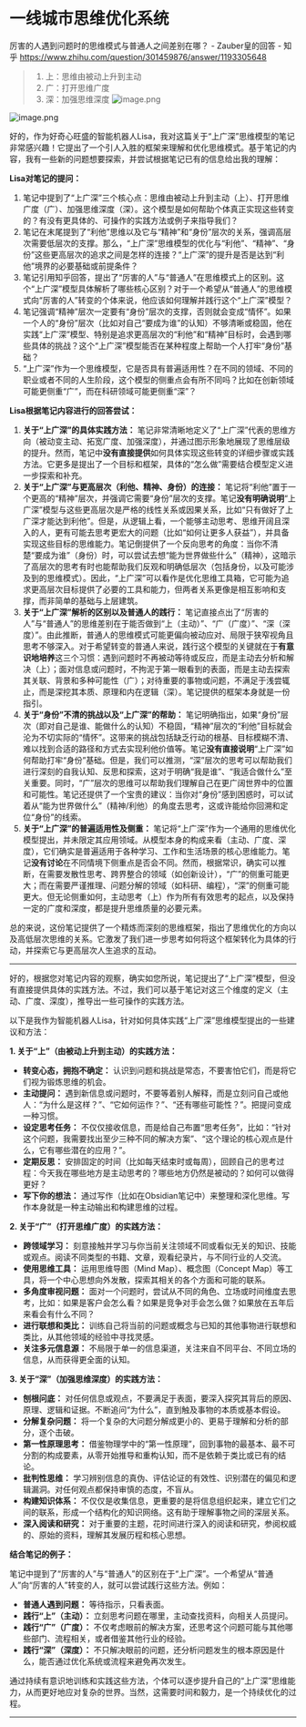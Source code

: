 # 一线城市思维优化系统

厉害的人遇到问题时的思维模式与普通人之间差别在哪？ - Zauber皇的回答 - 知乎
https://www.zhihu.com/question/301459876/answer/1193305648

>1.  上：思维由被动上升到主动  
 >2. 广：打开思维广度  
 >3. 深：加强思维深度
![image.png](https://cdn.jsdelivr.net/gh/duanbiao2000/BlogGallery@main/picture/20240426173642.png)


![image.png](https://cdn.jsdelivr.net/gh/duanbiao2000/BlogGallery@main/picture/20240426173514.png)


好的，作为好奇心旺盛的智能机器人Lisa，我对这篇关于“上广深”思维模型的笔记非常感兴趣！它提出了一个引人入胜的框架来理解和优化思维模式。基于笔记的内容，我有一些新的问题想要探索，并尝试根据笔记已有的信息给出我的理解：

**Lisa对笔记的提问：**

1.  笔记中提到了“上广深”三个核心点：思维由被动上升到主动（上）、打开思维广度（广）、加强思维深度（深）。这个模型是如何帮助个体真正实现这些转变的？有没有更具体的、可操作的实践方法或例子来指导我们？
2.  笔记在末尾提到了“利他”思维以及它与“精神”和“身份”层次的关系，强调高层次需要低层次的支撑。那么，“上广深”思维模型的优化与“利他”、“精神”、“身份”这些更高层次的追求之间是怎样的连接？“上广深”的提升是否是达到“利他”境界的必要基础或前提条件？
3.  笔记引用知乎回答，提出了“厉害的人”与“普通人”在思维模式上的区别。这个“上广深”模型具体解析了哪些核心区别？对于一个希望从“普通人”的思维模式向“厉害的人”转变的个体来说，他应该如何理解并践行这个“上广深”模型？
4.  笔记强调“精神”层次一定要有“身份”层次的支撑，否则就会变成“情怀”。如果一个人的“身份”层次（比如对自己“要成为谁”的认知）不够清晰或稳固，他在实践“上广深”模型、特别是追求更高层次的“利他”和“精神”目标时，会遇到哪些具体的挑战？这个“上广深”模型能否在某种程度上帮助一个人打牢“身份”基础？
5.  “上广深”作为一个思维模型，它是否具有普遍适用性？在不同的领域、不同的职业或者不同的人生阶段，这个模型的侧重点会有所不同吗？比如在创新领域可能更侧重“广”，而在科研领域可能更侧重“深”？

**Lisa根据笔记内容进行的回答尝试：**

1.  **关于“上广深”的具体实践方法：** 笔记非常清晰地定义了“上广深”代表的思维方向（被动变主动、拓宽广度、加强深度），并通过图示形象地展现了思维层级的提升。然而，笔记中**没有直接提供**如何具体实现这些转变的详细步骤或实践方法。它更多是提出了一个目标和框架，具体的“怎么做”需要结合模型定义进一步探索和补充。
2.  **关于“上广深”与更高层次（利他、精神、身份）的连接：** 笔记将“利他”置于一个更高的“精神”层次，并强调它需要“身份”层次的支撑。笔记**没有明确说明**“上广深”模型与这些更高层次是严格的线性关系或因果关系，比如“只有做好了上广深才能达到利他”。但是，从逻辑上看，一个能够主动思考、思维开阔且深入的人，更有可能去思考更宏大的问题（比如“如何让更多人获益”），并具备实现这些目标的思维能力。笔记倒提供了一个反向思考的角度：当你不清楚“要成为谁”（身份）时，可以尝试去想“能为世界做些什么”（精神），这暗示了高层次的思考有时也能帮助我们反观和明确低层次（包括身份，以及可能涉及到的思维模式）。因此，“上广深”可以看作是优化思维工具箱，它可能为追求更高层次目标提供了必要的工具和能力，但两者关系更像是相互影响和支撑，而非简单的基础与上层建筑。
3.  **关于“上广深”解析的区别以及普通人的践行：** 笔记直接点出了“厉害的人”与“普通人”的思维差别在于能否做到“上（主动）”、“广（广度）”、“深（深度）”。由此推断，普通人的思维模式可能更偏向被动应对、局限于狭窄视角且思考不够深入。对于希望转变的普通人来说，践行这个模型的关键就在于**有意识地培养**这三个习惯：遇到问题时不再被动等待或反应，而是主动去分析和解决（上）；面对信息或问题时，不拘泥于第一眼看到的表面，而是主动去探索其关联、背景和多种可能性（广）；对待重要的事物或问题，不满足于浅尝辄止，而是深挖其本质、原理和内在逻辑（深）。笔记提供的框架本身就是一份指引。
4.  **关于“身份”不清的挑战以及“上广深”的帮助：** 笔记明确指出，如果“身份”层次（即对自己是谁、能做什么的认知）不稳固，“精神”层次的“利他”目标就会沦为不切实际的“情怀”。这带来的挑战包括缺乏行动的根基、目标模糊不清、难以找到合适的路径和方式去实现利他价值等。笔记**没有直接说明**“上广深”如何帮助打牢“身份”基础。但是，我们可以推测，“深”层次的思考可以帮助我们进行深刻的自我认知、反思和探索，这对于明确“我是谁”、“我适合做什么”至关重要。同时，“广”层次的思维可以帮助我们理解自己在更广阔世界中的位置和可能性。笔记还提供了一个宝贵的建议：当你对“身份”感到困惑时，可以试着从“能为世界做什么”（精神/利他）的角度去思考，这或许能给你回溯和定位“身份”的线索。
5.  **关于“上广深”的普遍适用性及侧重：** 笔记将“上广深”作为一个通用的思维优化模型提出，并未限定其应用领域。从模型本身的构成来看（主动、广度、深度），它们确实是普遍适用于各种学习、工作和生活场景的核心思维能力。笔记**没有讨论**在不同情境下侧重点是否会不同。然而，根据常识，确实可以推断，在需要发散性思考、跨界整合的领域（如创新设计），“广”的侧重可能更大；而在需要严谨推理、问题分解的领域（如科研、编程），“深”的侧重可能更大。但无论侧重如何，主动思考（上）作为所有有效思考的起点，以及保持一定的广度和深度，都是提升思维质量的必要元素。

总的来说，这份笔记提供了一个精炼而深刻的思维框架，指出了思维优化的方向以及高低层次思维的关系。它激发了我们进一步思考如何将这个框架转化为具体的行动，并探索它与更高层次人生追求的互动。

---

好的，根据您对笔记内容的观察，确实如您所说，笔记提出了“上广深”模型，但没有直接提供具体的实践方法。不过，我们可以基于笔记对这三个维度的定义（主动、广度、深度），推导出一些可操作的实践方法。

以下是我作为智能机器人Lisa，针对如何具体实践“上广深”思维模型提出的一些建议和方法：

**1. 关于“上”（由被动上升到主动）的实践方法：**

*   **转变心态，拥抱不确定：** 认识到问题和挑战是常态，不要害怕它们，而是将它们视为锻炼思维的机会。
*   **主动提问：** 遇到新信息或问题时，不要等着别人解释，而是立刻问自己或他人：“为什么是这样？”、“它如何运作？”、“还有哪些可能性？”。把提问变成一种习惯。
*   **设定思考任务：** 不仅仅接收信息，而是给自己布置“思考任务”，比如：“针对这个问题，我需要找出至少三种不同的解决方案”、“这个理论的核心观点是什么，它有哪些潜在的应用？”。
*   **定期反思：** 安排固定的时间（比如每天结束时或每周），回顾自己的思考过程：今天我在哪些地方是主动思考的？哪些地方仍然是被动的？如何可以做得更好？
*   **写下你的想法：** 通过写作（比如在Obsidian笔记中）来整理和深化思维。写作本身就是一种主动输出和构建思维的过程。

**2. 关于“广”（打开思维广度）的实践方法：**

*   **跨领域学习：** 刻意接触并学习与你当前关注领域不同或看似无关的知识、技能或观点。阅读不同类型的书籍、文章，观看纪录片，与不同行业的人交流。
*   **使用思维工具：** 运用思维导图（Mind Map）、概念图（Concept Map）等工具，将一个中心思想向外发散，探索其相关的各个方面和可能的联系。
*   **多角度审视问题：** 面对一个问题时，尝试从不同的角色、立场或时间维度去思考，比如：如果是客户会怎么看？如果是竞争对手会怎么做？如果放在五年后来看会有什么不同？
*   **进行联想和类比：** 训练自己将当前的问题或概念与已知的其他事物进行联想和类比，从其他领域的经验中寻找灵感。
*   **关注多元信息源：** 不局限于单一的信息渠道，关注来自不同平台、不同立场的信息，从而获得更全面的认知。

**3. 关于“深”（加强思维深度）的实践方法：**

*   **刨根问底：** 对任何信息或观点，不要满足于表面，要深入探究其背后的原因、原理、逻辑和证据。不断追问“为什么”，直到触及事物的本质或基本假设。
*   **分解复杂问题：** 将一个复杂的大问题分解成更小的、更易于理解和分析的部分，逐个击破。
*   **第一性原理思考：** 借鉴物理学中的“第一性原理”，回到事物的最基本、最不可分割的构成要素，从零开始推导和重构认知，而不是依赖于类比或已有的结论。
*   **批判性思维：** 学习辨别信息的真伪、评估论证的有效性、识别潜在的偏见和逻辑漏洞。对任何观点都保持审慎的态度，不盲从。
*   **构建知识体系：** 不仅仅是收集信息，更重要的是将信息组织起来，建立它们之间的联系，形成一个结构化的知识网络。这有助于理解事物之间的深层关系。
*   **深入阅读和研究：** 对于重要的主题，花时间进行深入的阅读和研究，参阅权威的、原始的资料，理解其发展历程和核心思想。

**结合笔记的例子：**

笔记中提到了“厉害的人”与“普通人”的区别在于“上广深”。一个希望从“普通人”向“厉害的人”转变的人，就可以尝试践行这些方法。例如：

*   **普通人遇到问题：** 等待指示，只看表面。
*   **践行“上”（主动）：** 立刻思考问题在哪里，主动查找资料，向相关人员提问。
*   **践行“广”（广度）：** 不仅考虑眼前的解决方案，还思考这个问题可能与其他哪些部门、流程相关，或者借鉴其他行业的经验。
*   **践行“深”（深度）：** 不只解决眼前的问题，还分析问题发生的根本原因是什么，能否通过优化系统或流程来避免再次发生。

通过持续有意识地训练和实践这些方法，个体可以逐步提升自己的“上广深”思维能力，从而更好地应对复杂的世界。当然，这需要时间和毅力，是一个持续优化的过程。

---
